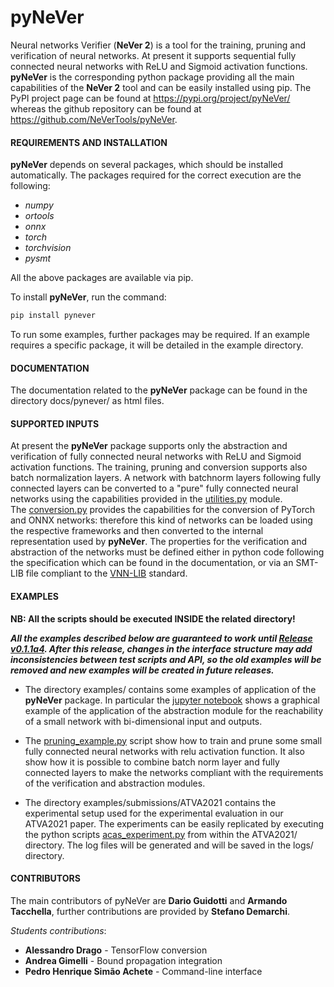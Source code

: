 # pyNeVer

Neural networks Verifier (__NeVer 2__) is a tool for the training, pruning and verification of neural networks.
At present it supports sequential fully connected neural networks with ReLU and Sigmoid activation functions.
__pyNeVer__ is the corresponding python package providing all the main capabilities of the __NeVer 2__ tool
and can be easily installed using pip. The PyPI project page can be found at <https://pypi.org/project/pyNeVer/>
whereas the github repository can be found at <https://github.com/NeVerTools/pyNeVer>.

#### REQUIREMENTS AND INSTALLATION
__pyNeVer__ depends on several packages, which should be installed automatically. The packages required for the
correct execution are the following:

* _numpy_
* _ortools_
* _onnx_
* _torch_
* _torchvision_
* _pysmt_

All the above packages are available via pip.

To install __pyNeVer__, run the command:

```bash
pip install pynever
```

To run some examples, further packages may be required. If an example requires a specific package, it will be 
detailed in the example directory.

#### DOCUMENTATION
The documentation related to the __pyNeVer__ package can be found in the directory docs/pynever/ as html files.

#### SUPPORTED INPUTS
At present the __pyNeVer__ package supports only the abstraction and verification of fully connected neural networks 
with ReLU and Sigmoid activation functions. The training, pruning and conversion supports also batch normalization
layers. A network with batchnorm layers following fully connected layers can be converted to a "pure" fully connected
neural networks using the capabilities provided in the [utilities.py](pynever/utilities.py) module.  
The [conversion.py](pynever/strategies/conversion.py) provides the capabilities for the conversion of PyTorch and ONNX
networks: therefore this kind of networks can be loaded using the respective frameworks and then converted to the
internal representation used by __pyNeVer__.
The properties for the verification and abstraction of the networks must be defined either in python code following
the specification which can be found in the documentation, or via an SMT-LIB file compliant to the 
[VNN-LIB](http://vnnlib.org) standard.

#### EXAMPLES
**NB: All the scripts should be executed INSIDE the related directory!**

***All the examples described below are guaranteed to work until [Release v0.1.1a4](https://github.com/NeVerTools/pyNeVer/releases/tag/v0.1.1a4). 
After this release, changes in the interface structure may add inconsistencies between test scripts and API, so
the old examples will be removed and new examples will be created in future releases.***

* The directory examples/ contains some examples of application of the __pyNeVer__ package. In particular the 
[jupyter notebook](examples/notebooks/bidimensional_example_with_sigmoid.ipynb) shows a graphical example of the 
application of the abstraction module for the reachability of a small network with bi-dimensional input and outputs.  
  
* The [pruning_example.py](examples/pruning_example/pruning_example.py) script show how to train and prune some small
fully connected neural networks with relu activation function. It also show how it is possible to combine batch norm
layer and fully connected layers to make the networks compliant with the requirements of the verification and 
abstraction modules.  

* The directory examples/submissions/ATVA2021 contains the experimental setup used for the experimental evaluation
in our ATVA2021 paper. The experiments can be easily replicated by executing the python scripts 
[acas_experiment.py](examples/submissions/ATVA2021/acas_experiments.py) from within the ATVA2021/ directory. 
The log files will be generated and will be saved in the logs/ directory.

#### CONTRIBUTORS
The main contributors of pyNeVer are __Dario Guidotti__ and __Armando Tacchella__, further contributions are provided 
by __Stefano Demarchi__.

_Students contributions_:

* __Alessandro Drago__ - TensorFlow conversion
* __Andrea Gimelli__ - Bound propagation integration
* __Pedro Henrique Simão Achete__ - Command-line interface